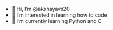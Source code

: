- 👋 Hi, I’m @akshayavs20
- 👀 I’m interested in learning how to code
- 🌱 I’m currently learning Python and C


<!---
akshayavs20/akshayavs20 is a ✨ special ✨ repository because its `README.md` (this file) appears on your GitHub profile.
You can click the Preview link to take a look at your changes.
--->
